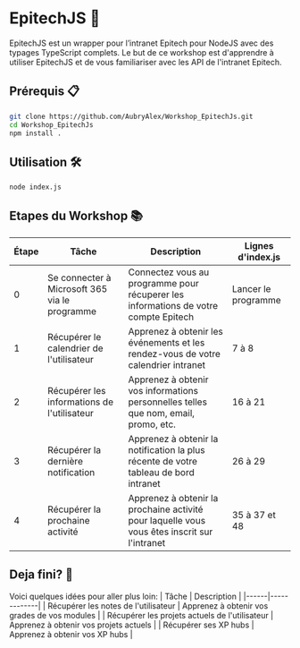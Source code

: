 <!-- A readMe for a step by step tutorial on how to use epitechjs -->
# EpitechJS 🚀

EpitechJS est un wrapper pour l’intranet Epitech pour NodeJS avec des typages TypeScript complets.
Le but de ce workshop est d'apprendre à utiliser EpitechJS et de vous familiariser avec les API de l'intranet Epitech.

## Prérequis 📋

```bash
git clone https://github.com/AubryAlex/Workshop_EpitechJs.git
cd Workshop_EpitechJs
npm install .
```

## Utilisation 🛠️

```bash
node index.js
```

## Etapes du Workshop 📚

| Étape | Tâche | Description | Lignes d'index.js |
|------|------|-------------|--|
| 0 | Se connecter à Microsoft 365 via le programme | Connectez vous au programme pour récuperer les informations de votre compte Epitech | Lancer le programme |
| 1 | Récupérer le calendrier de l'utilisateur | Apprenez à obtenir les événements et les rendez-vous de votre calendrier intranet | 7 à 8 |
| 2 | Récupérer les informations de l'utilisateur | Apprenez à obtenir vos informations personnelles telles que nom, email, promo, etc. | 16 à 21 |
| 3 | Récupérer la dernière notification | Apprenez à obtenir la notification la plus récente de votre tableau de bord intranet | 26 à 29 |
| 4 | Récupérer la prochaine activité | Apprenez à obtenir la prochaine activité pour laquelle vous vous êtes inscrit sur l'intranet | 35 à 37 et 48 |

## Deja fini? 🎉

Voici quelques idées pour aller plus loin:
| Tâche | Description |
|------|-------------|
| Récupérer les notes de l'utilisateur | Apprenez à obtenir vos grades de vos modules |
| Récupérer les projets actuels de l'utilisateur | Apprenez à obtenir vos projets actuels |
| Récupérer ses XP hubs | Apprenez à obtenir vos XP hubs |
